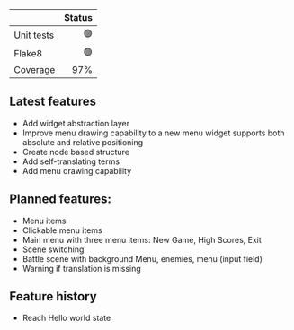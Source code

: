 | |Status|
|---|---:|
|Unit tests|🟢|
|Flake8|🟢|
|Coverage|97%| 

## Latest features

* Add widget abstraction layer
* Improve menu drawing capability to a new menu widget supports both absolute and relative positioning
* Create node based structure
* Add self-translating terms
* Add menu drawing capability

## Planned features:

* Menu items
* Clickable menu items
* Main menu with three menu items: New Game, High Scores, Exit
* Scene switching
* Battle scene with background Menu, enemies, menu (input field)
* Warning if translation is missing

## Feature history

* Reach Hello world state